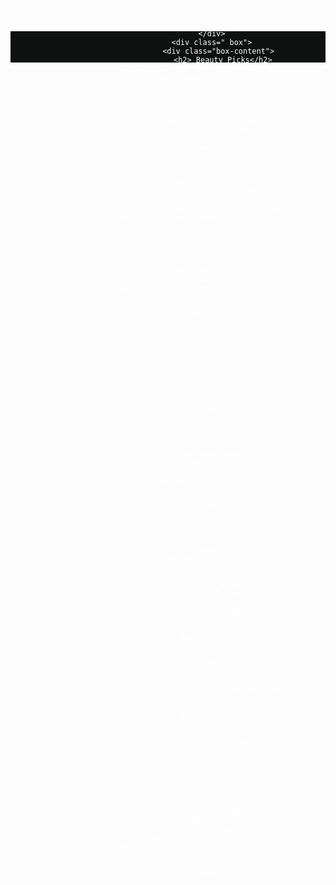 <!DOCTYPE html>
<html lang="en">
<head>
    <meta charset="UTF-8">
    <meta name="viewport" content="width= , initial-scale=1.0">
    <title>amazon</title>
    <link rel="stylesheet" href="https://cdnjs.cloudflare.com/ajax/libs/font-awesome/6.5.1/css/all.min.css" integrity="sha512-DTOQO9RWCH3ppGqcWaEA1BIZOC6xxalwEsw9c2QQeAIftl+Vegovlnee1c9QX4TctnWMn13TZye+giMm8e2LwA==" crossorigin="anonymous" referrerpolicy="no-referrer" />
    <link rel="stylesheet" href="style.css">
</head>
<body>
    <header> 
      <div class="navbar">
        <div class="nav-logo border">
        <div class="logo"> </div>
        </div>

        <div class="nav-address border">
            <p class="add-fisrt"> Deliver to</p>
            <div class="add-icon">
                <i class="fa-solid fa-location-dot"></i>
                <p class="add-second">india</p>
            </div>
        </div>
  
        <div class="nav-search">
          <select class="search-select">
            <option>All</option>
          </select>
          <input placeholder="Search Amazon" class="search-input">
          <div class="search-icon">
            <i class="fa-solid fa-magnifying-glass"></i>
          </div> 
        </div>

        <div class="nav-singin border">
            <p><span>Hello, sign in</span></p>
            <p class="nav-second">Account & Lists</p>
         </div>

         <div class="nav-return border">
            <p><span>Returns</span></p>
            <p class="nav-second">& Orders</p>
         </div>
        <div class="nav-card border">
            <i class="fa-solid fa-cart-shopping"></i>
            cart
        </div>
        
      </div>
        <div class="panel">
            <div class="panel-all">
                <i class="fa-solid fa-bars"></i>
                All
            </div>
            <div class="panel-ops">
                <p>Today's deals </p>
                <p> customer service </p>
                <p>register</p>
                 <p>gift cards </p>
               <p>sell </p>
            </div>
            <div class="panel-deals">
                shop deals in electronics
            </div>
    </div>
        </header>
        <div class="hero-section">
            <div class="hero-msg">
                <p>You are on amazon.com You indian for millions of products with fast local delivery <a>.click here to go to amazon.in</a></p>
        </div>
        </div>


    <div class="shop-section">
        <div class=" box">
          <div class="box-content">
            <h2>clothes</h2>
            <div class="box-img" style="background-image: url('box1_image.jpg');"></div>
                <p> see more </p>
            </div>
        </div>
         <div class=" box">
            <div class="box-content">
                <h2> Health & personal care</h2>
                <div class="box-img" style="background-image: url('box2_image.jpg');"></div>
                    <p> see more </p>
            </div>
         </div>
         <div class=" box">
            <div class="box-content">
                <h2>furniture</h2>
                <div class="box-img" style="background-image: url('box3_image.jpg');"></div>
                    <p> see more </p>
            </div>
         </div>
         <div class=" box">
            <div class="box-content">
                <h2> Electronics & Device</h2>
                <div class="box-img" style="background-image: url('box4_image.jpg');"></div>
                    <p> see more </p>
            </div>

         </div>
         <div class=" box">
            <div class="box-content">
              <h2> Beauty Picks</h2>
              <div class="box-img" style="background-image: url('box5_image.jpg');"></div>
                  <p> see more </p>
          </div>
          </div>
           <div class=" box">
              <div class="box-content">
                  <h2> Pet Care</h2>
                  <div class="box-img" style="background-image: url('box6_image.jpg');"></div>
                      <p> see more </p>
           </div>
           </div>
           <div class=" box">
              <div class="box-content">
                  <h2> New Arrival im Toys</h2>
                  <div class="box-img" style="background-image: url('box7_image.jpg');"></div>
                      <p> see more </p>
           </div>
           </div>
           <div class= "box">
              <div class="box-content">
                  <h2>Discover Fasion Trends</h2>
                  <div class="box-img" style="background-image: url('box8_image.jpg');"></div>
                      <p> see more </p>
              </div>
           </div>       
              
  
           
           </div>
           </div>
    </div>
    <footer>
        <div class="foot-panel1">
        Back to Top
        </div>
        <div class="foot-panel2">
            <ul>
              <p>Get to known us </p>
               <a> Careers</a>
                <a>  Blog </a>
                <a> About Amazon </a>
                 <a>investor Relations </a>
                 <a>Amazon Device</a>
                 <a> Amazon science   </a>       
            </ul>
            <ul>
                <p>Get to known us </p>
                 <a> Careers</a>
                  <a>  Blog </a>
                  <a> About Amazon </a>
                   <a>investor Relations </a>
                   <a>Amazon Device</a>
                   <a> Amazon science   </a>       
              </ul>
              <ul>
                <p>Get to known us </p>
                 <a> Careers</a>
                  <a>  Blog </a>
                  <a> About Amazon </a>
                   <a>investor Relations </a>
                   <a>Amazon Device</a>
                   <a> Amazon science   </a>       
              </ul>
              <ul>
                <p>Get to known us </p>
                 <a> Careers</a>
                  <a>  Blog </a>
                  <a> About Amazon </a>
                   <a>investor Relations </a>
                   <a>Amazon Device</a>
                   <a> Amazon science   </a>       
              </ul>
        </div>
        <div class="foot-panel3">
            <div class="logo">

            </div>
        </div>
        <div class="foot-panel4">
            <div class="pages">
                <a>conditionof use </a>
                <a> privacy Notice</a>
                <a>You Ads privacy chocies</a>
            </div>
     <div class="copyright">
        © 1996-2023, Amazon.com, Inc. or its affiliates
     </div>
    </div>
    </footer>
</body>
</html>

<style>
  *{
    margin: 0;
    font-family: Arial;
    border: border-box;
}

.navbar {
    height: 50px;
    background-color: #0f1111;
    color: white;
    display: flex;
    align-items: center;
    justify-content: space-evenly;
}

.nav-logo {
    height: 50px;
    width: 100px;
}

.logo {
    background-image: url("amazon_logo.png");
    background-size: cover;
    height: 50px;
    width: 100px;
}

.border {
    border: 2px solid transparent;
}

.border:hover {
    border: 1.5px solid white;
}


/** box2**/

.add-first {
    color: #cccccc;
    font-size: 0.85rem;
    margin-left: 15px;
}

.add-second {
    font-size: 1rem;
    margin-left: 3px;
}

.add-icon {
    display: flex;
    align-items: center;

}

/** box3 **/
.nav-search{
    display: flex;
    justify-content: space-evenly;
    background-color: pink;
    width: 620px;
    height: 40px;
    border-radius: 4px;
}

.search-select {
    background-color: #f3f3f3;
    width: 50px;
    text-align: center;
  border-top-left-radius: 4px;
    border-bottom-left-radius: 4px;  
    border: none;
}
 
.search-input {
    width: 100%;
    font-size: 1rem;
    border: none;
}

.search-icon {
    width: 45px;
    display: flex;
    justify-content: center;
    align-items: center;
    font-size: 1.2rem;
    background-color: #febd68;
    border-top-right-radius: 4px;
    border-bottom-right-radius: 4px;
    color: #0f1111;
}

.nav-search:hover {
    border:2px solid orange;

}

/** box4 **/

span {
    font-size: 0.7rem;
}

.nav-second {
    font-size: 0.85rem;
    font-weight: 700;

}

/** box6 **/

.nav-cart i {
    font-size: 30px;
}

.nav-cart {
    font-size: 0.85rem;
    font-weight: 700;
}

/** panel **/

.panel {
    height: 40px;
    background-color: #222f3d;
    display: flex;
    color: white;
    align-items: center;
    justify-content: space-evenly;
}

.panel-ops p {
    display: inline;
    margin-left: 15px;
}

.panel-ops {
    width: 70%;
    font-size: 0.85rem;
}

.panel-deals {
    font-size: 0.9rem;
    font-weight: 700;
}

/** hero section **/

.hero-section {
    background-image: url("hero_image.jpg");
    background-size: cover;
    height: 350px;
    display: flex;
    justify-content: center;
    align-items: flex-end;
}

.hero-msg {
    background-color: white;
    color:black;
    height: 40px;
    display: flex;align-items: center;
    justify-content: center;
    font-size: 0.85rem;
    width: 80%;
    margin-bottom: 25px;
}

.hero-msg a {
    color: #007185;
}


/** shop-ssection **/
.shop-section {
    display: flex;
    flex-wrap:wrap ;
    justify-content: space-evenly;
    background-color: #e2e7e6;
}

.box {
    border:2px solid black;
    height: 400px;
    width: 23%;
    background-color: white;
    padding: 20px 0px 15px;
    margin-top: 15px;
}

.box-img{
    height: 300px;
    background-size: cover;
    margin-top: 1rem;
    margin-bottom: 1rem;
}


.box-content {
    margin-left: 1rem;
    margin-right: 1rem;
}

.box-content p {
    color: #007185;
}


/** footer**/

footer{
margin-top: 15px;
}
.foot-panel1 {
    background-color: #37475a;
    color:white;
    height: 50px;
    display: flex;
    justify-content: center;
    align-items: center;
    font-size: 0.85rem;
}

.foot-panel2 {
    background-color: #222f3d;
    color: white;
    height: 300px;
    display: flex;
    justify-content: space-evenly;

} 

ul {
    margin-top: 20px;
}

ul a {
    display: block;
    font-size: 0.85rem;
    margin-top: 10px;
    color:#dddddd;
}

.foot-panel3 {
    background-color: #222f3d;
    color: white;
    border-top: 0.5px solid white;
    height: 70px;
    display: flex;
    justify-content: center;
    align-items: center;
}


.logo {
    background-image: url("amazon_logo.png");
    background-size: cover;
    height: 50px;
    width: 100px;
}


.foot-panel4 {
    background-color: #0f1111;
    color: white;
    height: 80px;
  font-size: 0.7rem;
  text-align: center;
}

.pages {
   
padding-top: 25px;
}


.copyright {
padding-top: 5px;
    }  <\style>
